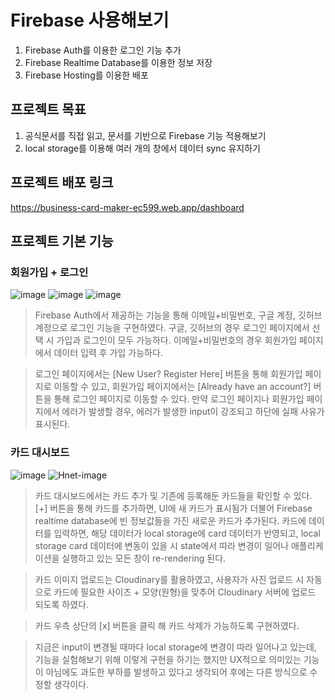 # Firebase 사용해보기
1. Firebase Auth를 이용한 로그인 기능 추가
2.  Firebase Realtime Database를 이용한 정보 저장
3.  Firebase Hosting를 이용한 배포

## 프로젝트 목표
1. 공식문서를 직접 읽고, 문서를 기반으로 Firebase 기능 적용해보기
2. local storage를 이용해 여러 개의 창에서 데이터 sync 유지하기

## 프로젝트 배포 링크
https://business-card-maker-ec599.web.app/dashboard

## 프로젝트 기본 기능

### 회원가입 + 로그인
![image](https://user-images.githubusercontent.com/59152882/155871480-d29aa3ee-a595-4f0e-a16e-0253439d272d.png)
![image](https://user-images.githubusercontent.com/59152882/155871491-7d3a267b-c596-4ffa-904d-e2936666cbac.png)
![image](https://user-images.githubusercontent.com/59152882/155871517-b3eac997-3042-4551-9f06-6c2a5b99d95c.png)

> Firebase Auth에서 제공하는 기능을 통해 이메일+비밀번호, 구글 계정, 깃허브 계정으로 로그인 기능을 구현하였다. 구글, 깃허브의 경우 로그인 페이지에서 선택 시 가입과 로그인이 모두 가능하다. 이메일+비밀번호의 경우 회원가입 페이지에서 데이터 입력 후 가입 가능하다.

> 로그인 페이지에서는 [New User? Register Here] 버튼을 통해 회원가입 페이지로 이동할 수 있고, 회원가입 페이지에서는 [Already have an account?] 버튼을 통해 로그인 페이지로 이동할 수 있다. 만약 로그인 페이지나 회원가입 페이지에서 에러가 발생할 경우, 에러가 발생한 input이 강조되고 하단에 실패 사유가 표시된다.

### 카드 대시보드
![image](https://user-images.githubusercontent.com/59152882/155871778-16cc8b22-073c-446e-a1d2-bd157b930589.png)
![Hnet-image](https://user-images.githubusercontent.com/59152882/155871692-928c0c13-632f-461c-be87-abd39b554457.gif)

> 카드 대시보드에서는 카드 추가 및 기존에 등록해둔 카드들을 확인할 수 있다. [+] 버튼을 통해 카드를 추가하면, UI에 새 카드가 표시됨가 더불어 Firebase realtime database에 빈 정보값들을 가진 새로운 카드가 추가된다. 카드에 데이터를 입력하면, 해당 데이터가 local storage에 card 데이터가 반영되고, local storage card 데이터에 변동이 있을 시 state에서 따라 변경이 일어나 애플리케이션을 실행하고 있는 모든 창이 re-rendering 된다.

> 카드 이미지 업로드는 Cloudinary를 활용하였고, 사용자가 사진 업로드 시 자동으로 카드에 필요한 사이즈 + 모양(원형)을 맞추어 Cloudinary 서버에 업로드 되도록 하였다.

> 카드 우측 상단의 [x] 버튼을 클릭 해 카드 삭제가 가능하도록 구현하였다.

> 지금은 input이 변경될 때마다 local storage에 변경이 따라 일어나고 있는데, 기능을 실험해보기 위해 이렇게 구현을 하기는 했지만 UX적으로 의미있는 기능이 아님에도 과도한 부하를 발생하고 있다고 생각되어 후에는 다른 방식으로 수정할 생각이다.
